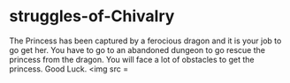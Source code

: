 # struggles-of-Chivalry
The Princess has been captured by a ferocious dragon and it is your job to go get her. You have to go to an abandoned dungeon to go rescue the princess from the dragon. You will face a lot of obstacles to get the princess. Good Luck.
<img src =
